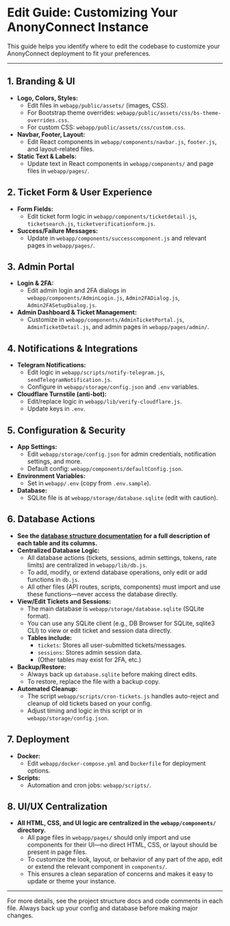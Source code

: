 # Edit Guide: Customizing Your AnonyConnect Instance

This guide helps you identify where to edit the codebase to customize your AnonyConnect deployment to fit your preferences.

---

## 1. Branding & UI
- **Logo, Colors, Styles:**
  - Edit files in `webapp/public/assets/` (images, CSS).
  - For Bootstrap theme overrides: `webapp/public/assets/css/bs-theme-overrides.css`.
  - For custom CSS: `webapp/public/assets/css/custom.css`.
- **Navbar, Footer, Layout:**
  - Edit React components in `webapp/components/navbar.js`, `footer.js`, and layout-related files.
- **Static Text & Labels:**
  - Update text in React components in `webapp/components/` and page files in `webapp/pages/`.

## 2. Ticket Form & User Experience
- **Form Fields:**
  - Edit ticket form logic in `webapp/components/ticketdetail.js`, `ticketsearch.js`, `ticketverificationform.js`.
- **Success/Failure Messages:**
  - Update in `webapp/components/successcomponent.js` and relevant pages in `webapp/pages/`.

## 3. Admin Portal
- **Login & 2FA:**
  - Edit admin login and 2FA dialogs in `webapp/components/AdminLogin.js`, `Admin2FADialog.js`, `Admin2FASetupDialog.js`.
- **Admin Dashboard & Ticket Management:**
  - Customize in `webapp/components/AdminTicketPortal.js`, `AdminTicketDetail.js`, and admin pages in `webapp/pages/admin/`.

## 4. Notifications & Integrations
- **Telegram Notifications:**
  - Edit logic in `webapp/scripts/notify-telegram.js`, `sendTelegramNotification.js`.
  - Configure in `webapp/storage/config.json` and `.env` variables.
- **Cloudflare Turnstile (anti-bot):**
  - Edit/replace logic in `webapp/lib/verify-cloudflare.js`.
  - Update keys in `.env`.

## 5. Configuration & Security
- **App Settings:**
  - Edit `webapp/storage/config.json` for admin credentials, notification settings, and more.
  - Default config: `webapp/components/defaultConfig.json`.
- **Environment Variables:**
  - Set in `webapp/.env` (copy from `.env.sample`).
- **Database:**
  - SQLite file is at `webapp/storage/database.sqlite` (edit with caution).

## 6. Database Actions
- **See the [database structure documentation](./database-structure.md) for a full description of each table and its columns.**
- **Centralized Database Logic:**
  - All database actions (tickets, sessions, admin settings, tokens, rate limits) are centralized in `webapp/lib/db.js`.
  - To add, modify, or extend database operations, only edit or add functions in `db.js`.
  - All other files (API routes, scripts, components) must import and use these functions—never access the database directly.
- **View/Edit Tickets and Sessions:**
  - The main database is `webapp/storage/database.sqlite` (SQLite format).
  - You can use any SQLite client (e.g., DB Browser for SQLite, sqlite3 CLI) to view or edit ticket and session data directly.
  - **Tables include:**
    - `tickets`: Stores all user-submitted tickets/messages.
    - `sessions`: Stores admin session data.
    - (Other tables may exist for 2FA, etc.)
- **Backup/Restore:**
  - Always back up `database.sqlite` before making direct edits.
  - To restore, replace the file with a backup copy.
- **Automated Cleanup:**
  - The script `webapp/scripts/cron-tickets.js` handles auto-reject and cleanup of old tickets based on your config.
  - Adjust timing and logic in this script or in `webapp/storage/config.json`.

## 7. Deployment
- **Docker:**
  - Edit `webapp/docker-compose.yml` and `Dockerfile` for deployment options.
- **Scripts:**
  - Automation and cron jobs: `webapp/scripts/`.

## 8. UI/UX Centralization
- **All HTML, CSS, and UI logic are centralized in the `webapp/components/` directory.**
  - All page files in `webapp/pages/` should only import and use components for their UI—no direct HTML, CSS, or layout should be present in page files.
  - To customize the look, layout, or behavior of any part of the app, edit or extend the relevant component in `components/`.
  - This ensures a clean separation of concerns and makes it easy to update or theme your instance.

---

For more details, see the project structure docs and code comments in each file. Always back up your config and database before making major changes.
